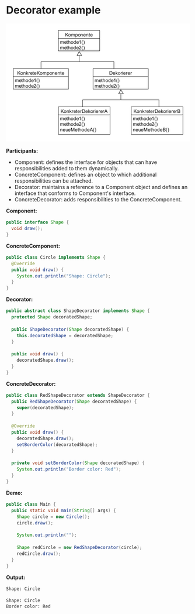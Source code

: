 # Decorator example

![decorator](../class-diagrams/decorator.png)

**Participants:**

* Component: defines the interface for objects that can have responsibilities added to them dynamically.
* ConcreteComponent: defines an object to which additional responsibilities can be attached.
* Decorator: maintains a reference to a Component object and defines an interface that conforms to Component's interface.
* ConcreteDecorator: adds responsibilities to the ConcreteComponent.

**Component:**
  
  ```java
  public interface Shape {
    void draw();
  }
  ```

**ConcreteComponent:**

  ```java
  public class Circle implements Shape {
    @Override
    public void draw() {
      System.out.println("Shape: Circle");
    }
  }
  ```
  
**Decorator:**

  ```java
  public abstract class ShapeDecorator implements Shape {
    protected Shape decoratedShape;

    public ShapeDecorator(Shape decoratedShape) {
      this.decoratedShape = decoratedShape;
    }

    public void draw() {
      decoratedShape.draw();
    }
  }
  ```
  
**ConcreteDecorator:**

  ```java
  public class RedShapeDecorator extends ShapeDecorator {
    public RedShapeDecorator(Shape decoratedShape) {
      super(decoratedShape);
    }

    @Override
    public void draw() {
      decoratedShape.draw();
      setBorderColor(decoratedShape);
    }

    private void setBorderColor(Shape decoratedShape) {
      System.out.println("Border color: Red");
    }
  }
  ```

**Demo:**

  ```java
  public class Main {
    public static void main(String[] args) {
      Shape circle = new Circle();
      circle.draw();

      System.out.println("");

      Shape redCircle = new RedShapeDecorator(circle);
      redCircle.draw();
    }
  }
  ```

**Output:**

  ```
  Shape: Circle

  Shape: Circle
  Border color: Red
  ```
